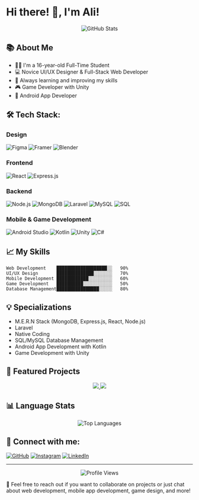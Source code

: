 # Hi there! 👋, I'm Ali!

<div align="center">
  <img src="https://github-readme-stats.vercel.app/api?username=ipangbbd&show_icons=true&theme=radical" alt="GitHub Stats" />
</div>

## 📚 About Me
- 🧑‍🎓 I'm a 16-year-old Full-Time Student
- 💻 Novice UI/UX Designer & Full-Stack Web Developer
- 🌱 Always learning and improving my skills
- 🎮 Game Developer with Unity
- 📱 Android App Developer

## 🛠️ Tech Stack:

### Design
![Figma](https://img.shields.io/badge/FIGMA-orange?style=for-the-badge&logo=figma&logoColor=white)
![Framer](https://img.shields.io/badge/Framer-darkblue?style=for-the-badge&logo=framer&logoColor=white)
![Blender](https://img.shields.io/badge/Blender-white?style=for-the-badge&logo=blender&logoColor=orange)

### Frontend
![React](https://img.shields.io/badge/REACT.JS-61DAFB?style=for-the-badge&logo=react&logoColor=black)
![Express.js](https://img.shields.io/badge/EXPRESS.JS-black?style=for-the-badge&logo=express&logoColor=white)

### Backend
![Node.js](https://img.shields.io/badge/NODE.JS-339933?style=for-the-badge&logo=nodedotjs&logoColor=white)
![MongoDB](https://img.shields.io/badge/MONGODB-47A248?style=for-the-badge&logo=mongodb&logoColor=white)
![Laravel](https://img.shields.io/badge/LARAVEL-FF2D20?style=for-the-badge&logo=laravel&logoColor=white)
![MySQL](https://img.shields.io/badge/MYSQL-4479A1?style=for-the-badge&logo=mysql&logoColor=white)
![SQL](https://img.shields.io/badge/SQL-CC2927?style=for-the-badge&logo=microsoft-sql-server&logoColor=white)

### Mobile & Game Development
![Android Studio](https://img.shields.io/badge/ANDROID_STUDIO-3DDC84?style=for-the-badge&logo=android-studio&logoColor=white)
![Kotlin](https://img.shields.io/badge/KOTLIN-7F52FF?style=for-the-badge&logo=kotlin&logoColor=white)
![Unity](https://img.shields.io/badge/UNITY-000000?style=for-the-badge&logo=unity&logoColor=white)
![C#](https://img.shields.io/badge/C%23-239120?style=for-the-badge&logo=c-sharp&logoColor=white)

## 📈 My Skills

```
Web Development    ███████████████████░░   90%
UI/UX Design       ██████████████░░░░░░░   70%
Mobile Development ████████████░░░░░░░░░   60%
Game Development   ██████████░░░░░░░░░░░   50%
Database Management████████████████░░░░░   80%
```

## 💡 Specializations
- M.E.R.N Stack (MongoDB, Express.js, React, Node.js)
- Laravel
- Native Coding
- SQL/MySQL Database Management
- Android App Development with Kotlin
- Game Development with Unity

## 🌟 Featured Projects
<div align="center">
  <a href="https://github.com/ipangbbd/Cookie-Clicker">
    <img src="https://github-readme-stats.vercel.app/api/pin/?username=ipangbbd&repo=Cookie-Clicker&theme=dark" />
  </a>
  <a href="https://github.com/yourusername/Fitness-Scheduler-App">
    <img src="https://github-readme-stats.vercel.app/api/pin/?username=ipangbbd&repo=Fitness-Scheduler-App&theme=dark" />
  </a>
</div>

## 📊 Language Stats
<div align="center">
  <img src="https://github-readme-stats.vercel.app/api/top-langs/?username=ipangbbd&layout=compact&theme=radical" alt="Top Languages" />
</div>

## 🔗 Connect with me:
[![GitHub](https://img.shields.io/badge/GITHUB-100000?style=for-the-badge&logo=github&logoColor=white)](https://github.com/yourusername)
[![Instagram](https://img.shields.io/badge/INSTAGRAM-E4405F?style=for-the-badge&logo=instagram&logoColor=white)](https://www.instagram.com/kehidupanberkelanjutan/)
[![LinkedIn](https://img.shields.io/badge/LINKEDIN-0077B5?style=for-the-badge&logo=linkedin&logoColor=white)](https://linkedin.com/in/muhammad-ali-irfansyah)

---
<div align="center">
  <img src="https://komarev.com/ghpvc/?username=ipangbbd&color=blueviolet" alt="Profile Views" />
</div>

💬 Feel free to reach out if you want to collaborate on projects or just chat about web development, mobile app development, game design, and more!
